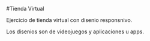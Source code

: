 #Tienda Virtual

Ejercicio de tienda virtual con disenio responsnivo.

Los disenios son de videojuegos y aplicaciones u apps.



